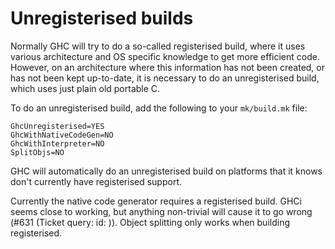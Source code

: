 # Unregisterised builds


Normally GHC will try to do a so-called registerised build, where it uses various architecture and OS specific knowledge to get more efficient code. However, on an architecture where this information has not been created, or has not been kept up-to-date, it is necessary to do an unregisterised build, which uses just plain old portable C.


To do an unregisterised build, add the following to your `mk/build.mk` file:

```wiki
GhcUnregisterised=YES                                                     
GhcWithNativeCodeGen=NO                                                   
GhcWithInterpreter=NO                                                     
SplitObjs=NO
```


GHC will automatically do an unregisterised build on platforms that it knows don't currently have registerised support.


Currently the native code generator requires a registerised build. GHCi seems close to working, but anything non-trivial will cause it to go wrong (\#631 (Ticket query: id: )). Object splitting only works when building registerised.
